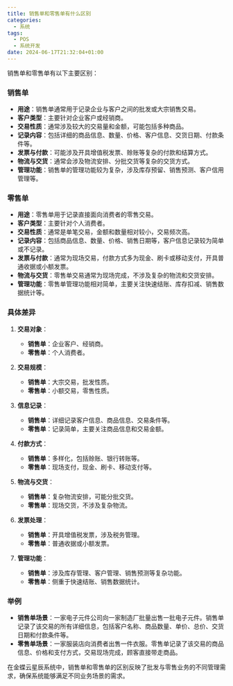 ```yaml
---
title: 销售单和零售单有什么区别
categories:
  - 系统
tags:
  - POS
  - 系统开发
date: 2024-06-17T21:32:04+01:00
---
```



销售单和零售单有以下主要区别：

### 销售单
- **用途**：销售单通常用于记录企业与客户之间的批发或大宗销售交易。
- **客户类型**：主要针对企业客户或经销商。
- **交易性质**：通常涉及较大的交易量和金额，可能包括多种商品。
- **记录内容**：包括详细的商品信息、数量、价格、客户信息、交货日期、付款条件等。
- **发票与付款**：可能涉及开具增值税发票、赊账等复杂的付款和结算方式。
- **物流与交货**：通常会涉及物流安排、分批交货等复杂的交货方式。
- **管理功能**：销售单的管理功能较为复杂，涉及库存预留、销售预测、客户信用管理等。

### 零售单
- **用途**：零售单用于记录直接面向消费者的零售交易。
- **客户类型**：主要针对个人消费者。
- **交易性质**：通常是单笔交易，金额和数量相对较小，交易频次高。
- **记录内容**：包括商品信息、数量、价格、销售日期等，客户信息记录较为简单或不记录。
- **发票与付款**：通常为现场交易，付款方式多为现金、刷卡或移动支付，开具普通收据或小额发票。
- **物流与交货**：零售单交易通常为现场完成，不涉及复杂的物流和交货安排。
- **管理功能**：零售单管理功能相对简单，主要关注快速结账、库存扣减、销售数据统计等。

### 具体差异
1. **交易对象**：
    - **销售单**：企业客户、经销商。
    - **零售单**：个人消费者。

2. **交易规模**：
    - **销售单**：大宗交易，批发性质。
    - **零售单**：小额交易，零售性质。

3. **信息记录**：
    - **销售单**：详细记录客户信息、商品信息、交易条件等。
    - **零售单**：记录简单，主要关注商品信息和交易金额。

4. **付款方式**：
    - **销售单**：多样化，包括赊账、银行转账等。
    - **零售单**：现场支付，现金、刷卡、移动支付等。

5. **物流与交货**：
    - **销售单**：复杂物流安排，可能分批交货。
    - **零售单**：现场交货，不涉及复杂物流。

6. **发票处理**：
    - **销售单**：开具增值税发票，涉及税务管理。
    - **零售单**：普通收据或小额发票。

7. **管理功能**：
    - **销售单**：涉及库存管理、客户管理、销售预测等复杂功能。
    - **零售单**：侧重于快速结账、销售数据统计。

### 举例
- **销售单场景**：一家电子元件公司向一家制造厂批量出售一批电子元件。销售单记录了该交易的所有详细信息，包括客户名称、商品数量、单价、总价、交货日期和付款条件等。
- **零售单场景**：一家服装店向消费者出售一件衣服。零售单记录了该交易的商品信息、价格和支付方式，交易现场完成，顾客直接带走商品。

在金蝶云星辰系统中，销售单和零售单的区别反映了批发与零售业务的不同管理需求，确保系统能够满足不同业务场景的需求。